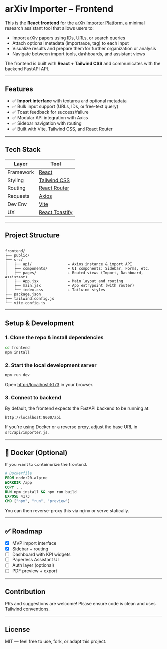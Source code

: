 # arXiv Importer – Frontend

This is the **React frontend** for the [arXiv Importer Platform](https://arxiv.org), a minimal research assistant tool that allows users to:

- Import arXiv papers using IDs, URLs, or search queries
- Attach optional metadata (importance, tag) to each input
- Visualize results and prepare them for further organization or analysis
- Navigate between import tools, dashboards, and assistant views

The frontend is built with **React + Tailwind CSS** and communicates with the backend FastAPI API.

---

## Features

- ✅ **Import interface** with textarea and optional metadata
- ✅ Bulk input support (URLs, IDs, or free-text query)
- ✅ Toast feedback for success/failure
- ✅ Modular API integration with Axios
- ✅ Sidebar navigation with routing
- ✅ Built with Vite, Tailwind CSS, and React Router

---

## Tech Stack

| Layer     | Tool                       |
|-----------|----------------------------|
| Framework | [React](https://react.dev) |
| Styling   | [Tailwind CSS](https://tailwindcss.com) |
| Routing   | [React Router](https://reactrouter.com/) |
| Requests  | [Axios](https://axios-http.com) |
| Dev Env   | [Vite](https://vitejs.dev) |
| UX        | [React Toastify](https://fkhadra.github.io/react-toastify/) |

---

## Project Structure

```

frontend/
├── public/
├── src/
│   ├── api/                ← Axios instance & import API
│   ├── components/         ← UI components: Sidebar, Forms, etc.
│   ├── pages/              ← Routed views (Import, Dashboard, Assistant)
│   ├── App.jsx             ← Main layout and routing
│   ├── main.jsx            ← App entrypoint (with router)
│   └── index.css           ← Tailwind styles
├── package.json
├── tailwind.config.js
└── vite.config.js

````

---

## Setup & Development

### 1. Clone the repo & install dependencies

```bash
cd frontend
npm install
````

### 2. Start the local development server

```bash
npm run dev
```

Open [http://localhost:5173](http://localhost:5173) in your browser.

### 3. Connect to backend

By default, the frontend expects the FastAPI backend to be running at:

```
http://localhost:8000/api
```

If you're using Docker or a reverse proxy, adjust the base URL in `src/api/importer.js`.

---

## 🐳 Docker (Optional)

If you want to containerize the frontend:

```Dockerfile
# Dockerfile
FROM node:20-alpine
WORKDIR /app
COPY . .
RUN npm install && npm run build
EXPOSE 4173
CMD ["npm", "run", "preview"]
```

You can then reverse-proxy this via nginx or serve statically.

---

## ✅ Roadmap

* [x] MVP import interface
* [x] Sidebar + routing
* [ ] Dashboard with KPI widgets
* [ ] Paperless Assistant UI
* [ ] Auth layer (optional)
* [ ] PDF preview + export

---

## Contribution

PRs and suggestions are welcome! Please ensure code is clean and uses Tailwind conventions.

---

## License

MIT — feel free to use, fork, or adapt this project.
